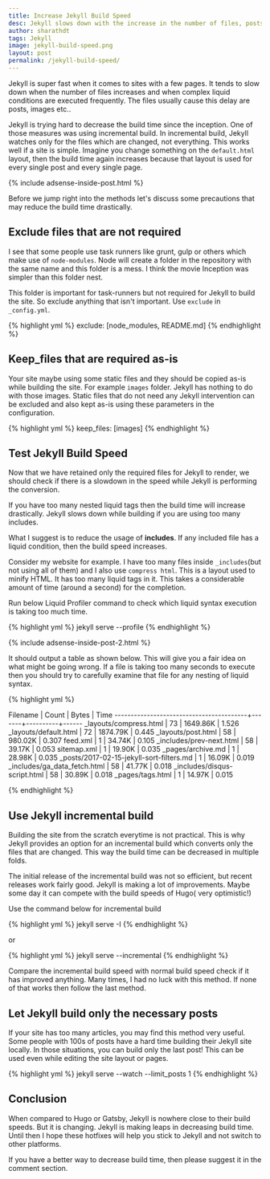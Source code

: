 ```yaml
---
title: Increase Jekyll Build Speed
desc: Jekyll slows down with the increase in the number of files, posts, images etc.. I will be discussing incremental build, keep_files and exclude configurations here. Learn how to decrease Jekyll build time using these methods.
author: sharathdt
tags: Jekyll
image: jekyll-build-speed.png
layout: post
permalink: /jekyll-build-speed/
---
```


Jekyll is super fast when it comes to sites with a few pages. It tends to slow down when the number of files increases and when complex liquid conditions are executed frequently. The files usually cause this delay are posts, images etc.. 

Jekyll is trying hard to decrease the build time since the inception. One of those measures was using incremental build. In incremental build, Jekyll watches only for the files which are changed, not everything. This works well if a site is simple. Imagine you change something on the ``default.html`` layout, then the build time again increases because that layout is used for every single post and every single page.

{% include adsense-inside-post.html %}

Before we jump right into the methods let's discuss some precautions that may reduce the build time drastically.

## Exclude files that are not required
I see that some people use task runners like grunt, gulp or others which make use of ``node-modules``. Node will create a folder in the repository with the same name and this folder is a mess. I think the movie Inception was simpler than this folder nest.

This folder is important for task-runners but not required for Jekyll to build the site. So exclude anything that isn't important. Use ``exclude`` in ``_config.yml``.

{% highlight yml %}
exclude: [node_modules, README.md]
{% endhighlight %}


## Keep_files that are required as-is
Your site maybe using some static files and they should be copied as-is while building the site. For example ``images`` folder. Jekyll has nothing to do with those images. Static files that do not need any Jekyll intervention can be excluded and also kept as-is using these parameters in the configuration.


{% highlight yml %}
keep_files: [images]
{% endhighlight %}

## Test Jekyll Build Speed


Now that we have retained only the required files for Jekyll to render, we should check if there is a slowdown in the speed while Jekyll is performing the conversion.

If you have too many nested liquid tags then the build time will increase drastically. Jekyll slows down while building if you are using too many includes.

What I suggest is to reduce the usage of **includes**. If any included file has a liquid condition, then the build speed increases.

Consider my website for example. I have too many files inside ``_includes``(but not using all of them) and I also use ``compress html``. This is a layout used to minify HTML. It has too many liquid tags in it. This takes a considerable amount of time (around a second) for the completion.

Run below Liquid Profiler command to check which liquid syntax execution is taking too much time.

{% highlight yml %}
jekyll serve --profile
{% endhighlight %}

{% include adsense-inside-post-2.html %}

It should output a table as shown below. This will give you a fair idea on what might be going wrong. If a file is taking too many seconds to execute then you should try to carefully examine that file for any nesting of liquid syntax.

{% highlight yml %}

Filename                                 | Count |    Bytes |  Time
-----------------------------------------+-------+----------+------
_layouts/compress.html                   |    73 | 1649.86K | 1.526
_layouts/default.html                    |    72 | 1874.79K | 0.445
_layouts/post.html                       |    58 |  980.02K | 0.307
feed.xml                                 |     1 |   34.74K | 0.105
_includes/prev-next.html                 |    58 |   39.17K | 0.053
sitemap.xml                              |     1 |   19.90K | 0.035
_pages/archive.md                        |     1 |   28.98K | 0.035
_posts/2017-02-15-jekyll-sort-filters.md |     1 |   16.09K | 0.019
_includes/ga_data_fetch.html             |    58 |   41.77K | 0.018
_includes/disqus-script.html             |    58 |   30.89K | 0.018
_pages/tags.html                         |     1 |   14.97K | 0.015

{% endhighlight %}



## Use Jekyll incremental build
Building the site from the scratch everytime is not practical. This is why Jekyll provides an option for an incremental build which converts only the files that are changed. This way the build time can be decreased in multiple folds.

The initial release of the incremental build was not so efficient, but recent releases work fairly good. Jekyll is making a lot of improvements. Maybe some day it can compete with the build speeds of Hugo( very optimistic!)

Use the command below for incremental build

{% highlight yml %}
jekyll serve -I
{% endhighlight %}

or

{% highlight yml %}
jekyll serve --incremental
{% endhighlight %}


Compare the incremental build speed with normal build speed check if it has improved anything. Many times, I had no luck with this method. If none of that works then follow the last method.

## Let Jekyll build only the necessary posts
If your site has too many articles, you may find this method very useful. Some people with 100s of posts have a hard time building their Jekyll site locally. In those situations, you can build only the last post! This can be used even while editing the site layout or pages.


{% highlight yml %}
jekyll serve --watch --limit_posts 1
{% endhighlight %}


## Conclusion
When compared to Hugo or Gatsby, Jekyll is nowhere close to their build speeds. But it is changing. Jekyll is making leaps in decreasing build time. Until then I hope these hotfixes will help you stick to Jekyll and not switch to other platforms.

If you have a better way to decrease build time, then please suggest it in the comment section.
